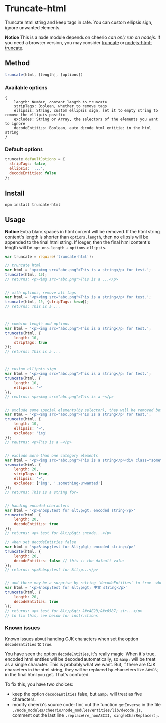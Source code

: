 # Truncate-html
Truncate html string and keep tags in safe. You can custom ellipsis sign, ignore unwanted elements.

**Notice** This is a node module depends on cheerio *can only run on nodejs*. If you need a browser version, you may consider [truncate](https://github.com/pathable/truncate) or [nodejs-html-truncate](https://github.com/huang47/nodejs-html-truncate).

## Method
```js
truncate(html, [length], [options])
```

### Available options
```
{
    length: Number, content length to truncate
    stripTags: Boolean, whether to remove tags
    ellipsis: String, custom ellipsis sign, set it to empty string to remove the ellipsis postfix
    excludes: String or Array, the selectors of the elements you want to ignore
    decodeEntities: Boolean, auto decode html entities in the html string
}
```

### Default options
```js
truncate.defaultOptions = {
  stripTags: false,
  ellipsis: '...',
  decodeEntities: false
};
```

## Install
```
npm install truncate-html
```

## Usage
**Notice** Extra blank spaces in html content will be removed. If the html string content's length is shorter than `options.length`, then no ellipsis will be appended to the final html string. If longer, then the final html content's length will be `options.length` + `options.ellipsis`.


```js
var truncate = require('truncate-html');

// truncate html
var html = '<p><img src="abc.png">This is a string</p> for test.';
truncate(html, 10);
// returns: <p><img src="abc.png">This is a ...</p>


// with options, remove all tags
var html = '<p><img src="abc.png">This is a string</p> for test.';
truncate(html, 10, {stripTags: true});
// returns: This is a ...



// combine length and options
var html = '<p><img src="abc.png">This is a string</p> for test.';
truncate(html, {
    length: 10,
    stripTags: true
});
// returns: This is a ...



// custom ellipsis sign
var html = '<p><img src="abc.png">This is a string</p> for test.';
truncate(html, {
    length: 10,
    ellipsis: '~'
});
// reutrns: <p><img src="abc.png">This is a ~</p>


// exclude some special elements(by selector), they will be removed before counting content's length
var html = '<p><img src="abc.png">This is a string</p> for test.';
truncate(html, {
    length: 10,
    ellipsis: '~',
    excludes: 'img'
});
// reutrns: <p>This is a ~</p>


// exclude more than one category elements
var html = '<p><img src="abc.png">This is a string</p><div class="something-unwanted"> unwanted string inserted ( ´•̥̥̥ω•̥̥̥` ）</div> for test.';
truncate(html, {
    length: 20,
    stripTags: true,
    ellipsis: '~',
    excludes: ['img', '.something-unwanted']
});
// returns: This is a string for~


// handing encoded characters
var html = '<p>&nbsp;test for &lt;p&gt; encoded string</p>'
truncate(html, {
    length: 20,
    decodeEntities: true
});
// returns: <p> test for &lt;p&gt; encode...</p>

// when set decodeEntities false
var html = '<p>&nbsp;test for &lt;p&gt; encoded string</p>'
truncate(html, {
    length: 20,
    decodeEntities: false // this is the dafault value
});
// returns: <p>&nbsp;test for &lt;p...</p>


// and there may be a surprise by setting `decodeEntities` to true  when handing CJK characters
var html = '<p>&nbsp;test for &lt;p&gt; 中文 string</p>'
truncate(html, {
    length: 20,
    decodeEntities: true
});
// returns: <p> test for &lt;p&gt; &#x4E2D;&#x6587; str...</p>
// to fix this, see below for instructions

```

### Known issues
Known issues about handing CJK characters when set the option `decodeEntities` to `true`.

You have seen the option `decodeEntities`, it's really magic! When it's true, encoded html entities will be decoded automatically, so `&amp;` will be treat as a single character. This is probably what we want. But, if there are CJK characters in the html string, they will be replaced by characters like `&#xF6;` in the final html you get. That's confused.

To fix this, you have two choices:

- keep the option `decodeEntities` false, but `&amp;` will treat as five characters.
- modify cheerio's source code: find out the function `getInverse` in the file `./node_modules/cheerio/node_modules/entities/lib/decode.js`, comment out the last line `.replace(re_nonASCII, singleCharReplacer);`.




